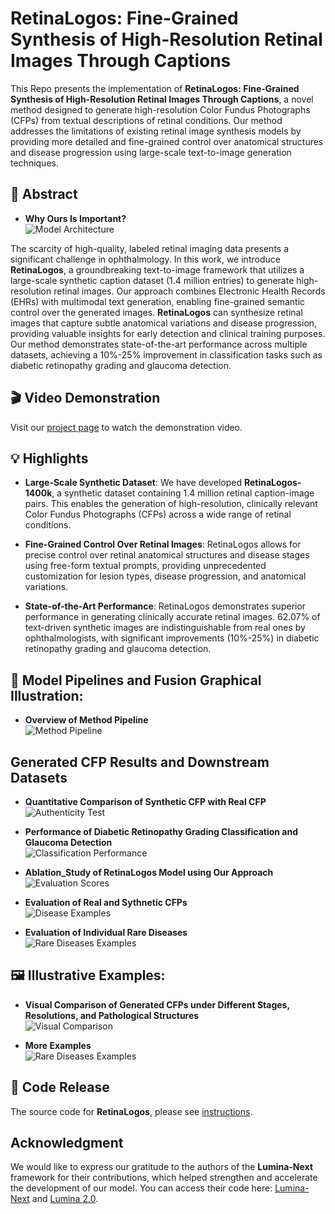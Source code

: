 # RetinaLogos: Fine-Grained Synthesis of High-Resolution Retinal Images Through Captions

This Repo presents the implementation of **RetinaLogos: Fine-Grained Synthesis of High-Resolution Retinal Images Through Captions**, a novel method designed to generate high-resolution Color Fundus Photographs (CFPs) from textual descriptions of retinal conditions. Our method addresses the limitations of existing retinal image synthesis models by providing more detailed and fine-grained control over anatomical structures and disease progression using large-scale text-to-image generation techniques.

## 🌟 Abstract

- **Why Ours Is Important?**  
  ![Model Architecture](scr/teaser.png)

The scarcity of high-quality, labeled retinal imaging data presents a significant challenge in ophthalmology. In this work, we introduce **RetinaLogos**, a groundbreaking text-to-image framework that utilizes a large-scale synthetic caption dataset (1.4 million entries) to generate high-resolution retinal images. Our approach combines Electronic Health Records (EHRs) with multimodal text generation, enabling fine-grained semantic control over the generated images. **RetinaLogos** can synthesize retinal images that capture subtle anatomical variations and disease progression, providing valuable insights for early detection and clinical training purposes. Our method demonstrates state-of-the-art performance across multiple datasets, achieving a 10%-25% improvement in classification tasks such as diabetic retinopathy grading and glaucoma detection.


## 🎬 Video Demonstration

Visit our [project page](scr/video720.mov) to watch the demonstration video.

## 💡 Highlights 

- **Large-Scale Synthetic Dataset**: We have developed **RetinaLogos-1400k**, a synthetic dataset containing 1.4 million retinal caption-image pairs. This enables the generation of high-resolution, clinically relevant Color Fundus Photographs (CFPs) across a wide range of retinal conditions.

- **Fine-Grained Control Over Retinal Images**: RetinaLogos allows for precise control over retinal anatomical structures and disease stages using free-form textual prompts, providing unprecedented customization for lesion types, disease progression, and anatomical variations.

- **State-of-the-Art Performance**: RetinaLogos demonstrates superior performance in generating clinically accurate retinal images. 62.07% of text-driven synthetic images are indistinguishable from real ones by ophthalmologists, with significant improvements (10%-25%) in diabetic retinopathy grading and glaucoma detection.


## 🚀 Model Pipelines and Fusion Graphical Illustration:

- **Overview of Method Pipeline**  
  ![Method Pipeline](scr/method.png)

## Generated CFP Results and Downstream Datasets

- **Quantitative Comparison of Synthetic CFP with Real CFP**  
  ![Authenticity Test](scr/Quantitative.png)

- **Performance of Diabetic Retinopathy Grading Classification and Glaucoma Detection**  
  ![Classification Performance](scr/DRandGL.png)

- **Ablation_Study of RetinaLogos Model using Our Approach**  
  ![Evaluation Scores](scr/Ablation_Study.png)

- **Evaluation of  Real and Sythnetic CFPs**  
  ![Disease Examples](scr/CFPs_Evaluation_Test.png)

- **Evaluation of Individual Rare Diseases**  
  ![Rare Diseases Examples](scr/Radar_Chart.png)


## 🖼️ Illustrative Examples:
- **Visual Comparison of Generated CFPs under Different Stages, Resolutions, and Pathological Structures**  
  ![Visual Comparison](scr/visual_comparsion.png)

- **More Examples**  
  ![Rare Diseases Examples](scr/MoreExamples.png)
  


## 🚨 Code Release

The source code for **RetinaLogos**, please see [instructions](codes/README.md).

## **Acknowledgment**
We would like to express our gratitude to the authors of the **Lumina-Next** framework for their contributions, which helped strengthen and accelerate the development of our model. You can access their code here: [Lumina-Next](https://github.com/Alpha-VLLM/Lumina-T2X/tree/main/lumina_next_t2i) and [Lumina 2.0](https://github.com/Alpha-VLLM/Lumina-Image-2.0).

